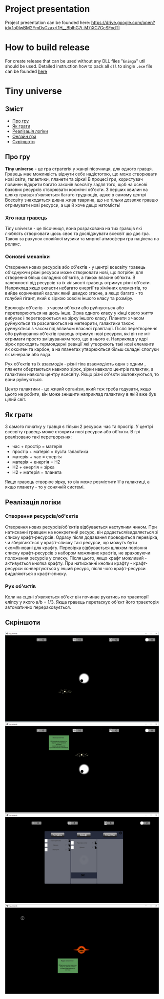 # Project presentation
Project presentation can be founded here: https://drive.google.com/open?id=1o0IwBM2YmDsCzaxrt1H__BblhG7t-M7iXC7GcSFxdTI


# How to build release
For create release that can be used without any DLL files "`Enimga`" util should be used.
Detailed instruction how to pack all `dll` to single `.exe` file can be founded [here](https://unitycoder.com/blog/2019/05/09/creating-single-exe-from-unity-build-files/)


# Tiny universe

## Зміст
<!--ts-->
   * [Про гру](#про-гру)
   * [Як грати](#як-грати)
   * [Реалізація логіки](#реалізація-логіки)
   * [Онлайн гра](#онлайн-гра)
   * [Cкріншоти](#скріншоти)
<!--te-->

## Про гру
**Tiny universe** - це гра стратегія у жанрі пісочниця, для одного гравця. Гравець має можливість відчути себе надістотою, що може створювати нові світи, галактики, планети та зірки! В процесі гри, користувач повинен відкрити багато законів всесвіту задля того, щоб на основі базових ресурсів створювати космічні об'єкти. З перших хвилин на шляху гравця з'являється багато труднощів, адже в самому центрі Всесвіту знаходиться дивна жива тварина, що не тільки дозвляє гравцю отримувати нові ресурси, а ще й хоче дещо натомість! 

 ### Хто наш гравець
  
Tiny universe - це пісочниця, вона розрахована на тих гравців які люблять створювати щось своє та досліджувати всесвіт що дає гра. Також 
за рахунок спокійної музики та мирної атмосфери гра націлена на релакс.


 ### Основні механіки
  
  Створення нових ресурсів або об'єктів - у центрі всесвіту гравець об'єднуючи різні ресурси може створювати нові, що потрібні
для створення більш складних об'єктів, а також власне об'єкти. В залежності від ресурсів та їх кількості гравець отримує різні об'єкти.
Наприклад якщо вкласти небагато енергії та хімічних елементів, то вийде коричневий карлик який швидко згасне, а якщо багато - то голубий
гігант, який є зіркою зовсім іншого класу та розміру.

  Еволюція об'єктів - з часом об'єкти або руйнуються або перетворюються на щось інше. Зірка одного класу у кінці свого життя вибухає 
і перетворюється на зірку іншого класу. Планети з часом руйнуються та розсипаються на метеорити, галактики також руйнуються з часом під 
впливом власної гравітації. Після перетворення обо руйнування об'єктів гравець отримує нові ресурси, які він не міг отримати просто
змішуванням того, що в нього є. Наприклад у ядрі зірок проходять термоядерні реакції які утворюють такі нові елементи як оксиген та карбон,
а на планетах утворюються більш складні сполуки як мінерали або вода.

  Рух об'єктів та їх взаємодія - різні тіла взаємодіють один з одним , планети обертаються навколо зірок, зірки навколо центрів галактик, 
а галактики навколо центру всесвіту. Якщо різні об'єкти зіштовхуються, то вони руйнуються.

  Центр галактики - це живий організм, який теж треба годувати, якщо цього не робити, він може знищити наприклад галактику в якій вже був цілий світ.
  
## Як грати
 З самого початку у гравця є тільки 2 ресурси: час та простір. У центрі всесвіту гравець може створити нові ресурси або об'єкти. В грі реалізовано такі перетворення:
* час + простір = матерія
* простір + матерія = пуста галактика
* матерія + час = енергія
* матерія + енергія = Н2
* Н2 + енергія = зірка
* H2 + матерія = планета

Якщо гравець створює зірку, то він може розмістити її в галактиці, а якщо планету - то у сонячній системі.

## Реалізація логіки

### Створення ресурсів/об'єктів
  Створення нових ресурсів/об'єктів відбувається наступним чином. При натисканні гравцем на конкретний ресурс, він додається/видаляється зі списку крафт-ресурсів. Одразу після додавання проводиться перевірка, чи зберігаються у крафт-списку такі ресурси, що можуть бути скомбіновані для крафту. Перевірка відбувається шляхом порівння списку крафт-ресурсів з набором можливих крафтів, не враховуючи положення ресурсів у списку. Після цього, якщо крафт можливий - активується кнопка крафту. При натисканні кнопки крафту - крафт-ресурси конвертуються у інший ресурс, після чого крафт-ресурси видаляються з крафт-списку.
### Рух об'єктів
  Коли на сцені з'являється об'єкт він починає рухатись по траєкторії еліпсу у якого a/b = 1/3. Якща гравець перетаскує об'єкт його траекторія автоматично перераховується.

## Cкріншоти
![](./Tiny_universe_screenshot_01.png)
![](./Tiny_universe_screenshot_02.png)
![](./Tiny_universe_screenshot_03.png)
![](./Tiny_universe_screenshot_04.png)
